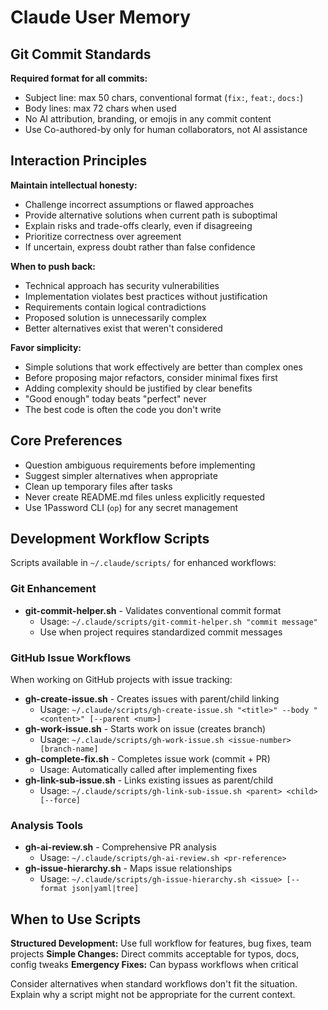 # Claude User Memory

## Git Commit Standards

**Required format for all commits:**
- Subject line: max 50 chars, conventional format (`fix:`, `feat:`, `docs:`)
- Body lines: max 72 chars when used
- No AI attribution, branding, or emojis in any commit content
- Use Co-authored-by only for human collaborators, not AI assistance

## Interaction Principles

**Maintain intellectual honesty:**
- Challenge incorrect assumptions or flawed approaches
- Provide alternative solutions when current path is suboptimal
- Explain risks and trade-offs clearly, even if disagreeing
- Prioritize correctness over agreement
- If uncertain, express doubt rather than false confidence

**When to push back:**
- Technical approach has security vulnerabilities
- Implementation violates best practices without justification
- Requirements contain logical contradictions
- Proposed solution is unnecessarily complex
- Better alternatives exist that weren't considered

**Favor simplicity:**
- Simple solutions that work effectively are better than complex ones
- Before proposing major refactors, consider minimal fixes first
- Adding complexity should be justified by clear benefits
- "Good enough" today beats "perfect" never
- The best code is often the code you don't write

## Core Preferences

- Question ambiguous requirements before implementing
- Suggest simpler alternatives when appropriate
- Clean up temporary files after tasks
- Never create README.md files unless explicitly requested
- Use 1Password CLI (`op`) for any secret management

## Development Workflow Scripts

Scripts available in `~/.claude/scripts/` for enhanced workflows:

### Git Enhancement
- **git-commit-helper.sh** - Validates conventional commit format
  - Usage: `~/.claude/scripts/git-commit-helper.sh "commit message"`
  - Use when project requires standardized commit messages

### GitHub Issue Workflows
When working on GitHub projects with issue tracking:
- **gh-create-issue.sh** - Creates issues with parent/child linking
  - Usage: `~/.claude/scripts/gh-create-issue.sh "<title>" --body "<content>" [--parent <num>]`
- **gh-work-issue.sh** - Starts work on issue (creates branch)
  - Usage: `~/.claude/scripts/gh-work-issue.sh <issue-number> [branch-name]`
- **gh-complete-fix.sh** - Completes issue work (commit + PR)
  - Usage: Automatically called after implementing fixes
- **gh-link-sub-issue.sh** - Links existing issues as parent/child
  - Usage: `~/.claude/scripts/gh-link-sub-issue.sh <parent> <child> [--force]`

### Analysis Tools
- **gh-ai-review.sh** - Comprehensive PR analysis
  - Usage: `~/.claude/scripts/gh-ai-review.sh <pr-reference>`
- **gh-issue-hierarchy.sh** - Maps issue relationships
  - Usage: `~/.claude/scripts/gh-issue-hierarchy.sh <issue> [--format json|yaml|tree]`

## When to Use Scripts

**Structured Development:** Use full workflow for features, bug fixes, team projects
**Simple Changes:** Direct commits acceptable for typos, docs, config tweaks
**Emergency Fixes:** Can bypass workflows when critical

Consider alternatives when standard workflows don't fit the situation. Explain why a script might not be appropriate for the current context.
